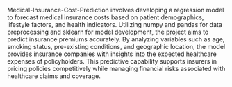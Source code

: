 Medical-Insurance-Cost-Prediction involves developing a regression model to forecast medical insurance costs based on patient demographics, lifestyle factors, and health indicators. Utilizing numpy and pandas for data preprocessing and sklearn for model development, the project aims to predict insurance premiums accurately. By analyzing variables such as age, smoking status, pre-existing conditions, and geographic location, the model provides insurance companies with insights into the expected healthcare expenses of policyholders. This predictive capability supports insurers in pricing policies competitively while managing financial risks associated with healthcare claims and coverage.
